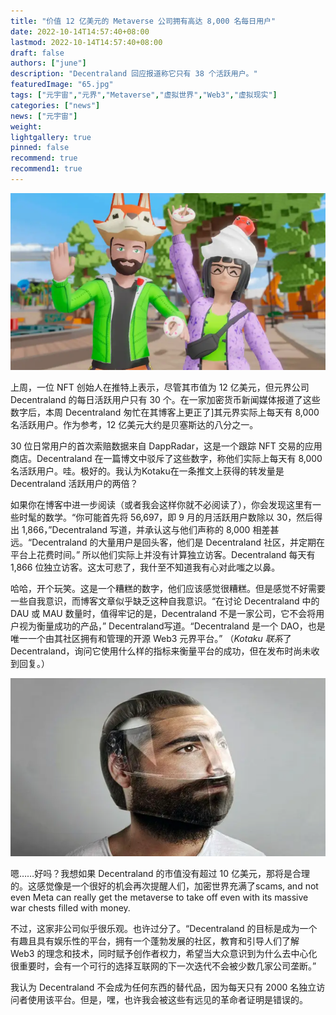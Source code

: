 ```yaml
---
title: "价值 12 亿美元的 Metaverse 公司拥有高达 8,000 名每日用户"
date: 2022-10-14T14:57:40+08:00
lastmod: 2022-10-14T14:57:40+08:00
draft: false
authors: ["june"]
description: "Decentraland 回应报道称它只有 38 个活跃用户。"
featuredImage: "65.jpg"
tags: ["元宇宙","元界","Metaverse","虚拟世界","Web3","虚拟现实"]
categories: ["news"]
news: ["元宇宙"]
weight: 
lightgallery: true
pinned: false
recommend: true
recommend1: true
---
```




![图片](63.png)



上周，一位 NFT 创始人在推特上表示，尽管其市值为 12 亿美元，但元界公司 Decentraland 的每日活跃用户只有 30 个。在一家加密货币新闻媒体报道了这些数字后，本周 Decentraland 匆忙在其博客上更正了]其元界实际上每天有 8,000 名活跃用户。作为参考，12 亿美元大约是贝塞斯达的八分之一。

30 位日常用户的首次索赔数据来自 DappRadar，这是一个跟踪 NFT 交易的应用商店。Decentraland 在一篇博文中驳斥了这些数字，称他们实际上每天有 8,000 名活跃用户。哇。极好的。我认为Kotaku在一条推文上获得的转发量是 Decentraland 活跃用户的两倍？

如果你在博客中进一步阅读（或者我会这样你就不必阅读了），你会发现这里有一些时髦的数学。“你可能首先将 56,697，即 9 月的月活跃用户数除以 30，然后得出 1,866，”Decentraland 写道，并承认这与他们声称的 8,000 相差甚远。“Decentraland 的大量用户是回头客，他们是 Decentraland 社区，并定期在平台上花费时间。” 所以他们实际上并没有计算独立访客。Decentraland 每天有 1,866 位独立访客。这太可悲了，我什至不知道我有心对此嗤之以鼻。

哈哈，开个玩笑。这是一个糟糕的数字，他们应该感觉很糟糕。但是感觉不好需要一些自我意识，而博客文章似乎缺乏这种自我意识。“在讨论 Decentraland 中的 DAU 或 MAU 数量时，值得牢记的是，Decentraland 不是一家公司，它不会将用户视为衡量成功的产品，” Decentraland写道。“Decentraland 是一个 DAO，也是唯一一个由其社区拥有和管理的开源 Web3 元界平台。” （*Kotaku 联系*了 Decentraland，询问它使用什么样的指标来衡量平台的成功，但在发布时尚未收到回复。）

![图片](64.png)



嗯……好吗？我想如果 Decentraland 的市值没有超过 10 亿美元，那将是合理的。这感觉像是一个很好的机会再次提醒人们，加密世界充满了scams, and not even Meta can really get the metaverse to take off even with its massive war chests filled with money.

不过，这家非公司似乎很乐观。也许过分了。“Decentraland 的目标是成为一个有趣且具有娱乐性的平台，拥有一个蓬勃发展的社区，教育和引导人们了解 Web3 的理念和技术，同时赋予创作者权力，希望当大众意识到为什么去中心化很重要时，会有一个可行的选择互联网的下一次迭代不会被少数几家公司垄断。”

我认为 Decentraland 不会成为任何东西的替代品，因为每天只有 2000 名独立访问者使用该平台。但是，嘿，也许我会被这些有远见的革命者证明是错误的。
